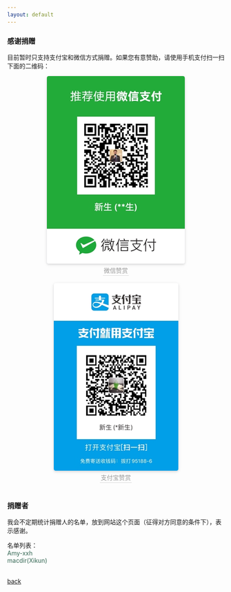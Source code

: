 ```yaml
---
layout: default
---
```


### 感谢捐赠
目前暂时只支持支付宝和微信方式捐赠。如果您有意赞助，请使用手机支付扫一扫下面的二维码：<br>
         
<center>
    <img style="border-radius: 0.3125em;
    box-shadow: 0 2px 4px 0 rgba(34,36,38,.12),0 2px 10px 0 rgba(34,36,38,.08);" 
    src="/images/wechat.jpg?raw=true">
    <br>
    <div style="color:orange; border-bottom: 1px solid #d9d9d9;
    display: inline-block;
    color: #999;
    padding: 2px;">微信赞赏</div>
</center>
<br>
<center>
    <img style="border-radius: 0.3125em;
    box-shadow: 0 2px 4px 0 rgba(34,36,38,.12),0 2px 10px 0 rgba(34,36,38,.08);" 
    src="/images/alipay.jpg?raw=true">
    <br>
    <div style="color:orange; border-bottom: 1px solid #d9d9d9;
    display: inline-block;
    color: #999;
    padding: 2px;">支付宝赞赏</div>
</center>
        
<br>

### 捐赠者
我会不定期统计捐赠人的名单，放到网站这个页面（征得对方同意的条件下），表示感谢。<br>

名单列表：<br>
<font color=#376956 >Amy-xxh</font> <br>
<font color=#376956 >macdir(Xikun)</font>  
<br>


[back](https://sunyata000.github.io/index.html)

